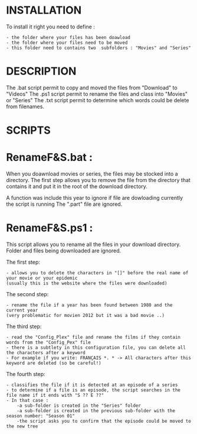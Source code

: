 # INSTALLATION

To install it right you need to define :

	- the folder where your files has been doawload 
	- the folder where your files need to be moved
	- this folder need to contains two  subfolders : "Movies" and "Series" 


# DESCRIPTION

The .bat script permit to copy and moved the files from "Download" to "Videos"
The .ps1 script permit to rename the files and class into "Movies" or "Series"
The .txt script permit to determine which words could be delete from filenames.

# SCRIPTS

# RenameF&S.bat : 

When you doawnload movies or series, the files may be stocked into a directory.
The first step allows you to remove the file from the directory that contains it and put it in the root of the download directory.

A function was include this year to ignore if file are dowloading currently the script is running
The ".part" file are ignored.


# RenameF&S.ps1 :

This script allows you to rename all the files in your download directory.
Folder and files being downloaded are ignored.

The first step:
	
	- allows you to delete the characters in "[]" before the real name of your movie or your epidemic
	(usually this is the website where the files were downloaded)

The second step:
	
	- rename the file if a year has been found between 1980 and the current year
	(very problematic for movien 2012 but it was a bad movie ..)

The third step:
	
	- read the "Config_Plex" file and rename the films if they contain words from the "Config_Pex" file
	- there is a subtlety in this configuration file, you can delete all the characters after a keyword
	- For example if you write: FRANÇAIS *. * -> All characters after this keyword are deleted (so be careful!)

The fourth step:
	
	- classifies the file if it is detected at an episode of a series
	- to determine if a file is an episode, the script searches in the file name if it ends with "S ?? E ??"
	- In that case :
		-a sub-folder is created in the "Series" folder
		-a sub-folder is created in the previous sub-folder with the season number: "Season 01"
		-the script asks you to confirm that the episode could be moved to the new tree

